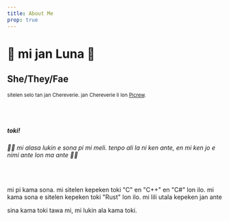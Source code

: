 ```yaml
---
title: About Me
prop: true
---
```


# 🌙 mi jan Luna 🌙
## She/They/Fae

<!--<small>Profile picture by Chereverie on [Picrew](https://picrew.me/en/image_maker/100365)</small>

<br>

<br>

##### toki!

###### 🏳️‍⚧️ I am exploring feminine presentation and identity, so this may change or I might go by different things elsewhere. 🏳️‍⚧️
###### Please respect what I set my info as in the context of it at least.

<br>

I'm a student, apprentice, hobbyist, and generally a nerd who does some coding every once and a while.
I've mainly been messing with C, C++, C# and have been learning Rust. I'm presently learning more about web development, particularly regarding frameworks and libraries.  
I'm a bit shy in terms of socializing, but I'm often open to chat about most things, so long as it's respectful.
Please reach out to me first, I probably won't do so myself.

Follow if you enjoy. I'm not *too* active, but I'll try to post some things every once and a while. -->

<small>sitelen selo tan jan Chereverie. jan Chereverie li lon [Picrew](https://picrew.me/en/image_maker/100365).
</small>
<!-- Outer art (PFP) by jan Chereverie. jan Chereverie is on Picrew. -->

<br>

<br>

##### toki!

###### 🏳️‍⚧️ mi alasa lukin e sona pi mi meli. tenpo ali la ni ken ante, en mi ken jo e nimi ante lon ma ante 🏳️‍⚧️

<br> 

mi pi kama sona. mi sitelen kepeken toki "C" en "C++" en "C#" lon ilo. mi kama sona e sitelen kepeken toki "Rust" lon ilo.
mi lili utala kepeken jan ante

sina kama toki tawa mi, mi lukin ala kama toki.